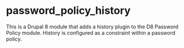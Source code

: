 password_policy_history
======================

This is a Drupal 8 module that adds a history plugin to the D8 Password Policy module. History is configured 
as a constraint within a password policy.